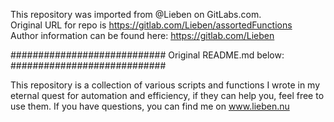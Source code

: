 This repository was imported from @Lieben on GitLabs.com.  
Original URL for repo is https://gitlab.com/Lieben/assortedFunctions  
Author information can be found here: https://gitlab.com/Lieben  

############################ Original README.md below: ############################

This repository is a collection of various scripts and functions I wrote in my eternal quest for automation and efficiency, if they can help you, feel free to use them. If you have questions, you can find me on www.lieben.nu
